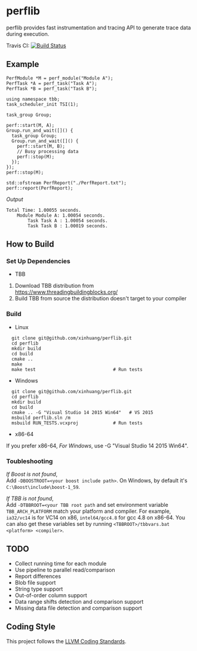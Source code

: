 # perflib

perflib provides fast instrumentation and tracing API to generate trace data during execution.

Travis CI: [![Build Status](https://travis-ci.org/xinhuang/perflib.svg)](https://travis-ci.org/xinhuang/perflib)

## Example

```
PerfModule *M = perf_module("Module A");
PerfTask *A = perf_task("Task A");
PerfTask *B = perf_task("Task B");

using namespace tbb;
task_scheduler_init TSI(1);

task_group Group;

perf::start(M, A);
Group.run_and_wait([]() {
  task_group Group;
  Group.run_and_wait([]() {
    perf::start(M, B);
    // Busy processing data
    perf::stop(M);
  });
});
perf::stop(M);

std::ofstream PerfReport("./PerfReport.txt");
perf::report(PerfReport);
```

*Output*
```
Total Time: 1.00055 seconds.
	Module Module A: 1.00054 seconds.
		Task Task A : 1.00054 seconds.
		Task Task B : 1.00019 seconds.
```

## How to Build

### Set Up Dependencies

* TBB  

1. Download TBB distribution from https://www.threadingbuildingblocks.org/  
2. Build TBB from source the distribution doesn't target to your compiler  

### Build

* Linux

```
  git clone git@github.com/xinhuang/perflib.git
  cd perflib
  mkdir build
  cd build
  cmake ..
  make
  make test                             # Run tests
```

* Windows

```
  git clone git@github.com/xinhuang/perflib.git
  cd perflib
  mkdir build
  cd build
  cmake .. -G "Visual Studio 14 2015 Win64"   # VS 2015
  msbuild perflib.sln /m
  msbuild RUN_TESTS.vcxproj             # Run tests
```

* x86-64

If you prefer x86-64,
*For Windows*, use -G "Visual Studio 14 2015 Win64".


### Toubleshooting

*If Boost is not found*,  
Add `-DBOOSTROOT=<your boost include path>`. On Windows, by default it's `C:\Boost\include\boost-1_59`.  

*If TBB is not found*,  
Add `-DTBBROOT=<your TBB root path` and set environment variable `TBB_ARCH_PLATFORM`
match your platform and compiler. For example, `ia32/vc14` is for VC14 on x86, `intel64/gcc4.8` for gcc 4.8 on x86-64.
You can also get these variables set by running `<TBBROOT>/tbbvars.bat <platform> <compiler>`.

## TODO

* Collect running time for each module  
* Use pipeline to parallel read/comparison  
* Report differences  
* Blob file support  
* String type support
* Out-of-order column support
* Data range shifts detection and comparison support
* Missing data file detection and comparison support

## Coding Style

This project follows the [LLVM Coding Standards](http://llvm.org/docs/CodingStandards.html).
